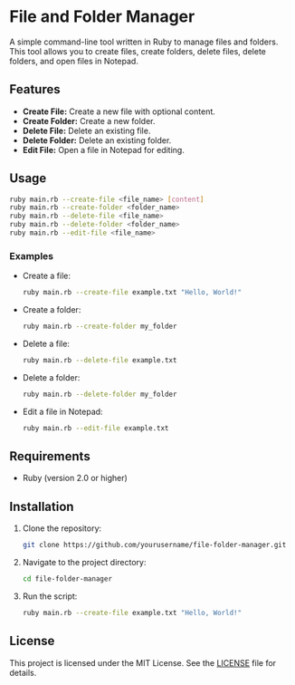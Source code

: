 # File and Folder Manager

A simple command-line tool written in Ruby to manage files and folders. This tool allows you to create files, create folders, delete files, delete folders, and open files in Notepad.

## Features

- **Create File:** Create a new file with optional content.
- **Create Folder:** Create a new folder.
- **Delete File:** Delete an existing file.
- **Delete Folder:** Delete an existing folder.
- **Edit File:** Open a file in Notepad for editing.

## Usage

```bash
ruby main.rb --create-file <file_name> [content]
ruby main.rb --create-folder <folder_name>
ruby main.rb --delete-file <file_name>
ruby main.rb --delete-folder <folder_name>
ruby main.rb --edit-file <file_name>
```

### Examples

- Create a file:
  ```bash
  ruby main.rb --create-file example.txt "Hello, World!"
  ```

- Create a folder:
  ```bash
  ruby main.rb --create-folder my_folder
  ```

- Delete a file:
  ```bash
  ruby main.rb --delete-file example.txt
  ```

- Delete a folder:
  ```bash
  ruby main.rb --delete-folder my_folder
  ```

- Edit a file in Notepad:
  ```bash
  ruby main.rb --edit-file example.txt
  ```

## Requirements

- Ruby (version 2.0 or higher)

## Installation

1. Clone the repository:
   ```bash
   git clone https://github.com/yourusername/file-folder-manager.git
   ```

2. Navigate to the project directory:
   ```bash
   cd file-folder-manager
   ```

3. Run the script:
   ```bash
   ruby main.rb --create-file example.txt "Hello, World!"
   ```

## License

This project is licensed under the MIT License. See the [LICENSE](LICENSE) file for details.
